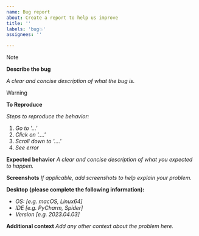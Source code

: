 ```yaml
---
name: Bug report
about: Create a report to help us improve
title: ''
labels: 'bug💥'
assignees: ''

---
```


> [!NOTE]
> **Describe the bug**

*A clear and concise description of what the bug is.*

> [!WARNING]
> **To Reproduce**

*Steps to reproduce the behavior:*

1. *Go to '...'*
2. *Click on '....'*
3. *Scroll down to '....'*
4. *See error*

**Expected behavior**
*A clear and concise description of what you expected to happen.*

**Screenshots**
*If applicable, add screenshots to help explain your problem.*

**Desktop (please complete the following information):**

- *OS: [e.g. macOS, Linux64]*
- *IDE [e.g. PyCharm, Spider]*
- *Version [e.g. 2023.04.03]*

**Additional context**
*Add any other context about the problem here.*
